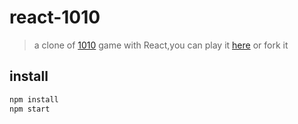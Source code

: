 # react-1010

> a clone of [1010](https://github.com/altair21/1010) game with React,you can play it [here](https:imgss.github.io/demo/1010/) or fork it


## install

```bash
npm install
npm start
```

